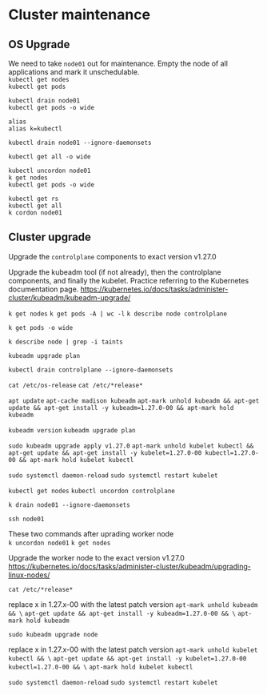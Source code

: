 # Cluster maintenance

## OS Upgrade
We need to take `node01` out for maintenance. Empty the node of all applications and mark it unschedulable.  
`kubectl get nodes`  
`kubectl get pods`  


`kubectl drain node01`  
`kubectl get pods -o wide`  

`alias`  
`alias k=kubectl`  

`kubectl drain node01 --ignore-daemonsets`  

`kubectl get all -o wide`  


`kubectl uncordon node01`  
`k get nodes`  
`kubectl get pods -o wide`  

`kubectl get rs`  
`kubectl get all`  
`k cordon node01`  


## Cluster upgrade
Upgrade the `controlplane` components to exact version v1.27.0

Upgrade the kubeadm tool (if not already), then the controlplane components, and finally the kubelet. Practice referring to the Kubernetes documentation page.
https://kubernetes.io/docs/tasks/administer-cluster/kubeadm/kubeadm-upgrade/

`k get nodes` 
`k get pods -A | wc -l` 
`k describe node controlplane` 

`k get pods -o wide` 


`k describe node | grep -i taints` 

`kubeadm upgrade plan` 

`kubectl drain controlplane --ignore-daemonsets` 


`cat /etc/os-release` 
`cat /etc/*release*` 

`apt update` 
`apt-cache madison kubeadm` 
`apt-mark unhold kubeadm && apt-get update && apt-get install -y kubeadm=1.27.0-00 && apt-mark hold kubeadm` 

`kubeadm version` 
`kubeadm upgrade plan` 

`sudo kubeadm upgrade apply v1.27.0` 
`apt-mark unhold kubelet kubectl && apt-get update && apt-get install -y kubelet=1.27.0-00 kubectl=1.27.0-00 && apt-mark hold kubelet kubectl` 

`sudo systemctl daemon-reload` 
`sudo systemctl restart kubelet` 

`kubectl get nodes` 
`kubectl uncordon controlplane` 



`k drain node01 --ignore-daemonsets ` 


`ssh node01` 

These two commands after uprading worker node  
`k uncordon node01` 
`k get nodes` 




Upgrade the worker node to the exact version v1.27.0
https://kubernetes.io/docs/tasks/administer-cluster/kubeadm/upgrading-linux-nodes/

`cat /etc/*release*` 

replace x in 1.27.x-00 with the latest patch version
`apt-mark unhold kubeadm && \` 
`apt-get update && apt-get install -y kubeadm=1.27.0-00 && \` 
`apt-mark hold kubeadm` 

`sudo kubeadm upgrade node` 

replace x in 1.27.x-00 with the latest patch version
`apt-mark unhold kubelet kubectl && \` 
`apt-get update && apt-get install -y kubelet=1.27.0-00 kubectl=1.27.0-00 && \` 
`apt-mark hold kubelet kubectl`  

`sudo systemctl daemon-reload` 
`sudo systemctl restart kubelet` 







